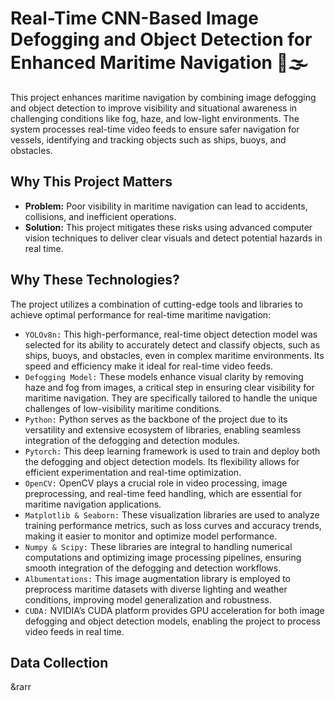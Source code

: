# Real-Time CNN-Based Image Defogging and Object Detection for Enhanced Maritime Navigation  🚢🌫️

This project enhances maritime navigation by combining image defogging and object detection to improve visibility and situational awareness in challenging conditions like fog, haze, and low-light environments.
The system processes real-time video feeds to ensure safer navigation for vessels, identifying and tracking objects such as ships, buoys, and obstacles.

## Why This Project Matters
- **Problem:** Poor visibility in maritime navigation can lead to accidents, collisions, and inefficient operations.
- **Solution:** This project mitigates these risks using advanced computer vision techniques to deliver clear visuals and detect potential hazards in real time.

## Why These Technologies?
The project utilizes a combination of cutting-edge tools and libraries to achieve optimal performance for real-time maritime navigation:
- `YOLOv8n:` This high-performance, real-time object detection model was selected for its ability to accurately detect and classify objects, such as ships, buoys, and obstacles, even in complex maritime environments. Its speed and efficiency make it ideal for real-time video feeds.
- `Defogging Model:` These models enhance visual clarity by removing haze and fog from images, a critical step in ensuring clear visibility for maritime navigation. They are specifically tailored to handle the unique challenges of low-visibility maritime conditions.
- `Python:` Python serves as the backbone of the project due to its versatility and extensive ecosystem of libraries, enabling seamless integration of the defogging and detection modules.
- `Pytorch:` This deep learning framework is used to train and deploy both the defogging and object detection models. Its flexibility allows for efficient experimentation and real-time optimization.
- `OpenCV:` OpenCV plays a crucial role in video processing, image preprocessing, and real-time feed handling, which are essential for maritime navigation applications.
- `Matplotlib & Seaborn:` These visualization libraries are used to analyze training performance metrics, such as loss curves and accuracy trends, making it easier to monitor and optimize model performance.
- `Numpy & Scipy:` These libraries are integral to handling numerical computations and optimizing image processing pipelines, ensuring smooth integration of the defogging and detection workflows.
- `Albumentations:` This image augmentation library is employed to preprocess maritime datasets with diverse lighting and weather conditions, improving model generalization and robustness.
- `CUDA:` NVIDIA’s CUDA platform provides GPU acceleration for both image defogging and object detection models, enabling the project to process video feeds in real time.

## Data Collection
&rarr


